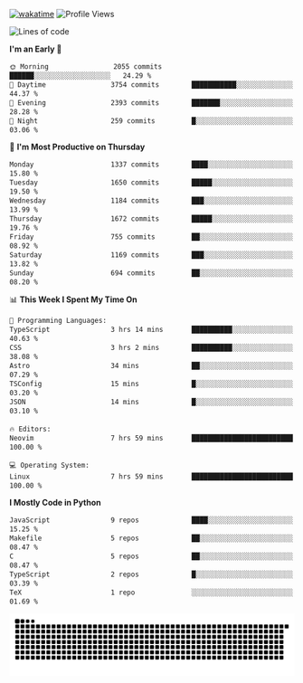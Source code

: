 [![wakatime](https://wakatime.com/badge/user/b920b284-3cde-4cd4-b72e-f7f22d050b16.svg)](https://wakatime.com/@b920b284-3cde-4cd4-b72e-f7f22d050b16)
![Profile Views](http://img.shields.io/badge/Profile%20Views-4586-blue)
<!--START_SECTION:waka-->
![Lines of code](https://img.shields.io/badge/From%20Hello%20World%20I%27ve%20Written-6.3%20million%20lines%20of%20code-blue)

**I'm an Early 🐤** 

```text
🌞 Morning                2055 commits        ██████░░░░░░░░░░░░░░░░░░░   24.29 % 
🌆 Daytime                3754 commits        ███████████░░░░░░░░░░░░░░   44.37 % 
🌃 Evening                2393 commits        ███████░░░░░░░░░░░░░░░░░░   28.28 % 
🌙 Night                  259 commits         █░░░░░░░░░░░░░░░░░░░░░░░░   03.06 % 
```
📅 **I'm Most Productive on Thursday** 

```text
Monday                   1337 commits        ████░░░░░░░░░░░░░░░░░░░░░   15.80 % 
Tuesday                  1650 commits        █████░░░░░░░░░░░░░░░░░░░░   19.50 % 
Wednesday                1184 commits        ███░░░░░░░░░░░░░░░░░░░░░░   13.99 % 
Thursday                 1672 commits        █████░░░░░░░░░░░░░░░░░░░░   19.76 % 
Friday                   755 commits         ██░░░░░░░░░░░░░░░░░░░░░░░   08.92 % 
Saturday                 1169 commits        ███░░░░░░░░░░░░░░░░░░░░░░   13.82 % 
Sunday                   694 commits         ██░░░░░░░░░░░░░░░░░░░░░░░   08.20 % 
```


📊 **This Week I Spent My Time On** 

```text
💬 Programming Languages: 
TypeScript               3 hrs 14 mins       ██████████░░░░░░░░░░░░░░░   40.63 % 
CSS                      3 hrs 2 mins        ██████████░░░░░░░░░░░░░░░   38.08 % 
Astro                    34 mins             ██░░░░░░░░░░░░░░░░░░░░░░░   07.29 % 
TSConfig                 15 mins             █░░░░░░░░░░░░░░░░░░░░░░░░   03.20 % 
JSON                     14 mins             █░░░░░░░░░░░░░░░░░░░░░░░░   03.10 % 

🔥 Editors: 
Neovim                   7 hrs 59 mins       █████████████████████████   100.00 % 

💻 Operating System: 
Linux                    7 hrs 59 mins       █████████████████████████   100.00 % 
```

**I Mostly Code in Python** 

```text
JavaScript               9 repos             ████░░░░░░░░░░░░░░░░░░░░░   15.25 % 
Makefile                 5 repos             ██░░░░░░░░░░░░░░░░░░░░░░░   08.47 % 
C                        5 repos             ██░░░░░░░░░░░░░░░░░░░░░░░   08.47 % 
TypeScript               2 repos             █░░░░░░░░░░░░░░░░░░░░░░░░   03.39 % 
TeX                      1 repo              ░░░░░░░░░░░░░░░░░░░░░░░░░   01.69 % 
```




<!--END_SECTION:waka-->
![Snake animation](https://raw.githubusercontent.com/timmypidashev/timmypidashev/main/commits.svg)
